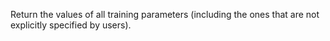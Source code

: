 
Return the values of all training parameters (including the ones that are not explicitly specified by users).
